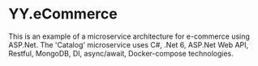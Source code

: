 # YY.eCommerce
This is an example of a microservice architecture for e-commerce using ASP.Net.
The 'Catalog' microservice uses C#, .Net 6, ASP.Net Web API, Restful, MongoDB, DI, async/await, Docker-compose technologies.
